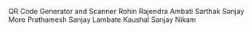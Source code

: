 QR Code Generator and Scanner
Rohin Rajendra Ambati
Sarthak Sanjay More 
Prathamesh Sanjay Lambate
Kaushal Sanjay Nikam

